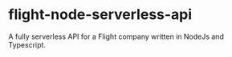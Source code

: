 # flight-node-serverless-api
A fully serverless API for a Flight company written in NodeJs and Typescript.
